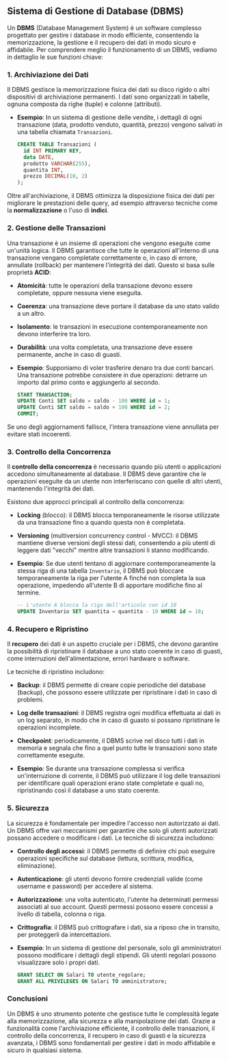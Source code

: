 ## Sistema di Gestione di Database (DBMS)

Un **DBMS** (Database Management System) è un software complesso progettato per gestire i database in modo efficiente, consentendo la memorizzazione, la gestione e il recupero dei dati in modo sicuro e affidabile. Per comprendere meglio il funzionamento di un DBMS, vediamo in dettaglio le sue funzioni chiave:

### 1. **Archiviazione dei Dati**

Il DBMS gestisce la memorizzazione fisica dei dati su disco rigido o altri dispositivi di archiviazione permanenti. I dati sono organizzati in tabelle, ognuna composta da righe (tuple) e colonne (attributi). 

- **Esempio**: In un sistema di gestione delle vendite, i dettagli di ogni transazione (data, prodotto venduto, quantità, prezzo) vengono salvati in una tabella chiamata `Transazioni`.
  
  ```sql
  CREATE TABLE Transazioni (
    id INT PRIMARY KEY,
    data DATE,
    prodotto VARCHAR(255),
    quantita INT,
    prezzo DECIMAL(10, 2)
  );
  ```

Oltre all'archiviazione, il DBMS ottimizza la disposizione fisica dei dati per migliorare le prestazioni delle query, ad esempio attraverso tecniche come la **normalizzazione** o l'uso di **indici**.

### 2. **Gestione delle Transazioni**

Una transazione è un insieme di operazioni che vengono eseguite come un'unità logica. Il DBMS garantisce che tutte le operazioni all'interno di una transazione vengano completate correttamente o, in caso di errore, annullate (rollback) per mantenere l'integrità dei dati. Questo si basa sulle proprietà **ACID**:

- **Atomicità**: tutte le operazioni della transazione devono essere completate, oppure nessuna viene eseguita.
- **Coerenza**: una transazione deve portare il database da uno stato valido a un altro.
- **Isolamento**: le transazioni in esecuzione contemporaneamente non devono interferire tra loro.
- **Durabilità**: una volta completata, una transazione deve essere permanente, anche in caso di guasti.

- **Esempio**: Supponiamo di voler trasferire denaro tra due conti bancari. Una transazione potrebbe consistere in due operazioni: detrarre un importo dal primo conto e aggiungerlo al secondo.

  ```sql
  START TRANSACTION;
  UPDATE Conti SET saldo = saldo - 100 WHERE id = 1;
  UPDATE Conti SET saldo = saldo + 100 WHERE id = 2;
  COMMIT;
  ```

Se uno degli aggiornamenti fallisce, l'intera transazione viene annullata per evitare stati incoerenti.

### 3. **Controllo della Concorrenza**

Il **controllo della concorrenza** è necessario quando più utenti o applicazioni accedono simultaneamente al database. Il DBMS deve garantire che le operazioni eseguite da un utente non interferiscano con quelle di altri utenti, mantenendo l'integrità dei dati.

Esistono due approcci principali al controllo della concorrenza:

- **Locking** (blocco): il DBMS blocca temporaneamente le risorse utilizzate da una transazione fino a quando questa non è completata.
  
- **Versioning** (multiversion concurrency control - MVCC): il DBMS mantiene diverse versioni degli stessi dati, consentendo a più utenti di leggere dati "vecchi" mentre altre transazioni li stanno modificando.

- **Esempio**: Se due utenti tentano di aggiornare contemporaneamente la stessa riga di una tabella `Inventario`, il DBMS può bloccare temporaneamente la riga per l'utente A finché non completa la sua operazione, impedendo all'utente B di apportare modifiche fino al termine.

  ```sql
  -- L'utente A blocca la riga dell'articolo con id 10
  UPDATE Inventario SET quantita = quantita - 10 WHERE id = 10;
  ```

### 4. **Recupero e Ripristino**

Il **recupero** dei dati è un aspetto cruciale per i DBMS, che devono garantire la possibilità di ripristinare il database a uno stato coerente in caso di guasti, come interruzioni dell'alimentazione, errori hardware o software.

Le tecniche di ripristino includono:

- **Backup**: il DBMS permette di creare copie periodiche del database (backup), che possono essere utilizzate per ripristinare i dati in caso di problemi.
- **Log delle transazioni**: il DBMS registra ogni modifica effettuata ai dati in un log separato, in modo che in caso di guasto si possano ripristinare le operazioni incomplete.
- **Checkpoint**: periodicamente, il DBMS scrive nel disco tutti i dati in memoria e segnala che fino a quel punto tutte le transazioni sono state correttamente eseguite.

- **Esempio**: Se durante una transazione complessa si verifica un'interruzione di corrente, il DBMS può utilizzare il log delle transazioni per identificare quali operazioni erano state completate e quali no, ripristinando così il database a uno stato coerente.

### 5. **Sicurezza**

La sicurezza è fondamentale per impedire l'accesso non autorizzato ai dati. Un DBMS offre vari meccanismi per garantire che solo gli utenti autorizzati possano accedere o modificare i dati. Le tecniche di sicurezza includono:

- **Controllo degli accessi**: il DBMS permette di definire chi può eseguire operazioni specifiche sul database (lettura, scrittura, modifica, eliminazione).
- **Autenticazione**: gli utenti devono fornire credenziali valide (come username e password) per accedere al sistema.
- **Autorizzazione**: una volta autenticato, l'utente ha determinati permessi associati al suo account. Questi permessi possono essere concessi a livello di tabella, colonna o riga.
- **Crittografia**: il DBMS può crittografare i dati, sia a riposo che in transito, per proteggerli da intercettazioni.

- **Esempio**: In un sistema di gestione del personale, solo gli amministratori possono modificare i dettagli degli stipendi. Gli utenti regolari possono visualizzare solo i propri dati.

  ```sql
  GRANT SELECT ON Salari TO utente_regolare;
  GRANT ALL PRIVILEGES ON Salari TO amministratore;
  ```

### Conclusioni

Un DBMS è uno strumento potente che gestisce tutte le complessità legate alla memorizzazione, alla sicurezza e alla manipolazione dei dati. Grazie a funzionalità come l'archiviazione efficiente, il controllo delle transazioni, il controllo della concorrenza, il recupero in caso di guasti e la sicurezza avanzata, i DBMS sono fondamentali per gestire i dati in modo affidabile e sicuro in qualsiasi sistema.